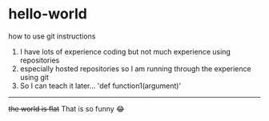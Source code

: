 # hello-world
how to use git instructions
1. I have lots of experience coding but not much experience using repositories 
2. especially hosted repositories so I am running through the experience using git
3. So I can teach it later... 'def function1(argument)'
---
~~the world is flat~~
That is so funny :joy:

 
